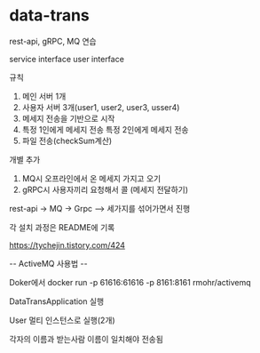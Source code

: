 # data-trans

rest-api, gRPC, MQ 연습

service interface
user interface

규칙
1. 메인 서버 1개
2. 사용자 서버 3개(user1, user2, user3, usser4)
3. 메세지 전송을 기반으로 시작
4. 특정 1인에게 메세지 전송
   특정 2인에게 메세지 전송
5. 파일 전송(checkSum계산)

개별 추가
1. MQ시 오프라인에서 온 메세지 가지고 오기 
2. gRPC시 사용자끼리 요청해서 콜 (메세지 전달하기)

rest-api -> MQ -> Grpc --> 세가지를 섞어가면서 진행 

각 설치 과정은 README에 기록

https://tychejin.tistory.com/424
 
-- ActiveMQ 사용법 --

Doker에서 
docker run -p 61616:61616 -p 8161:8161 rmohr/activemq

DataTransApplication 실행

User 멀티 인스턴스로 실행(2개)

각자의 이름과 받는사람 이름이 일치해야 전송됨 




